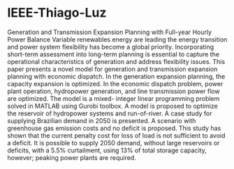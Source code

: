 # IEEE-Thiago-Luz
Generation and Transmission Expansion Planning with Full-year Hourly Power Balance
Variable renewables energy are leading the energy
transition and power system flexibility has become a global
priority. Incorporating short-term assessment into long-term 
planning is essential to capture the operational characteristics of 
generation and address flexibility issues. This paper presents a 
novel model for generation and transmission expansion planning 
with economic dispatch. In the generation expansion planning, the 
capacity expansion is optimized. In the economic dispatch problem, 
power plant operation, hydropower generation, and line 
transmission power flow are optimized. The model is a mixed-
integer linear programming problem solved in MATLAB using 
Gurobi toolbox. A model is proposed to optimize the reservoir of 
hydropower systems and run-of-river. A case study for supplying 
Brazilian demand in 2050 is presented. A scenario with greenhouse
gas emission costs and no deficit is proposed. This study has shown 
that the current penalty cost for loss of load is not sufficient to 
avoid a deficit. It is possible to supply 2050 demand, without large 
reservoirs or deficits, with a 5.5% curtailment, using 13% of total 
storage capacity, however; peaking power plants are required.
